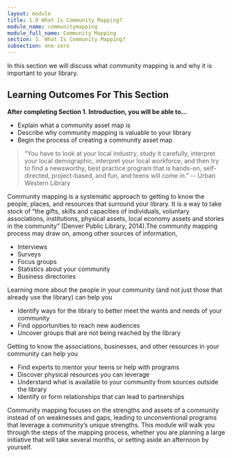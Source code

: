 ```yaml
---
layout: module
title: 1.0 What Is Community Mapping?
module_name: communitymapping
module_full_name: Community Mapping
section: 1. What Is Community Mapping?
subsection: one-zero
---
```


In this section we will discuss what community mapping is and why it is important to your library. 

## Learning Outcomes For This Section

**After completing Section 1. Introduction, you will be able to...**
<ul class="fancy">
  <li>Explain what a community asset map is</li>
  <li>Describe why community mapping is valuable to your library</li>
   <li>Begin the process of creating a community asset map</li>
</ul>

>“You have to look at your local industry, study it carefully, interpret your local demographic, interpret your local workforce, and then try to find a newsworthy, best practice program that is hands-on, self-directed, project-based, and fun, and teens will come in.” -- Urban Western Library

Community mapping is a systematic approach to getting to know the people, places, and resources that surround your library. It is a way to take stock of “the gifts, skills and capacities of individuals, voluntary associations, institutions, physical assets, local economy assets and stories in the community” (Denver Public Library, 2014).The community mapping process may draw on, among other sources of information, 
- Interviews
- Surveys
- Focus groups
- Statistics about your community
- Business directories

Learning more about the people in your community (and not just those that already use the library) can help you 

- Identify ways for the library to better meet the wants and needs of your community
- Find opportunities to reach new audiences
- Uncover groups that are not being reached by the library

Getting to know the associations, businesses, and other resources in your community can help you
- Find experts to mentor your teens or help with programs</li>
- Discover physical resources you can leverage</li>
- Understand what is available to your community from sources outside the library</li>
- Identify or form relationships that can lead to partnerships

Community mapping focuses on the strengths and assets of a community instead of on weaknesses and gaps, leading to unconventional programs that leverage a community’s unique strengths. This module will walk you through the steps of the mapping process, whether you are planning a large initiative that will take several months, or setting aside an afternoon by yourself.
